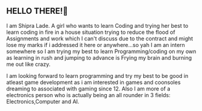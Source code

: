 ## HELLO THERE!👋

I am Shipra Lade. A girl who wants to learn Coding and trying her best to learn coding in fire in a house situation trying to reduce the flood of Assignments and work which I can't discuss due to the contract and might lose my marks if i addressed it here or anywhere...so yah I am an intern somewhere so I am trying my best to learn Programming/coding on my own as learning in rush and jumping to advance is Frying my brain and burning me out like crazy.

I am looking forward to learn programming and try my best to be good in atleast game development as i am interested in games and coonsoles dreaming to associated with gaming since 12.
Also I am more of a electronics person who is actually being an all rounder in 3 fields: Electronics,Computer and AI.

